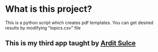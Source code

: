 # What is this project?
This is a python script which creates pdf templates. You can get desired results by modifying "topics.csv" file

## This is my third app taught by [Ardit Sulce]([https://github.com/username](https://github.com/arditsulceteaching))
